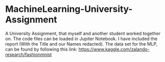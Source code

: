 # MachineLearning-University-Assignment
A University Assignment, that myself and another student worked together on. The code files can be loaded in Jupiter Notebook. I have included the report (With the Title and our Names redacted). The data set for the MLP, can be found by following this link: https://www.kaggle.com/zalando-research/fashionmnist
